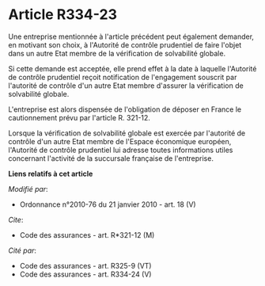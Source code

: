 # Article R334-23

Une entreprise mentionnée à l'article précédent peut également demander, en motivant son choix, à l'Autorité de contrôle
prudentiel de faire l'objet dans un autre Etat membre de la vérification de solvabilité globale.

Si cette demande est acceptée, elle prend effet à la date à laquelle l'Autorité de contrôle prudentiel reçoit notification de
l'engagement souscrit par l'autorité de contrôle d'un autre Etat membre d'assurer la vérification de solvabilité globale.

L'entreprise est alors dispensée de l'obligation de déposer en France le cautionnement prévu par l'article R. 321-12.

Lorsque la vérification de solvabilité globale est exercée par l'autorité de contrôle d'un autre Etat membre de l'Espace
économique européen, l'Autorité de contrôle prudentiel lui adresse toutes informations utiles concernant l'activité de la
succursale française de l'entreprise.

**Liens relatifs à cet article**

_Modifié par_:

  - Ordonnance n°2010-76 du 21 janvier 2010 - art. 18 (V)

_Cite_:

  - Code des assurances - art. R*321-12 (M)

_Cité par_:

  - Code des assurances - art. R325-9 (VT)
  - Code des assurances - art. R334-24 (V)
